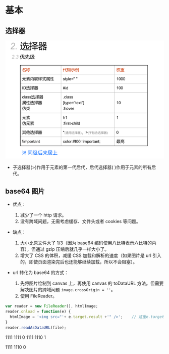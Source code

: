 # 基本

## 选择器

![](./images/1.png)

- 子选择器(>)作用于元素的第一代后代，后代选择器( )作用于元素的所有后代。



## base64 图片

- 优点：
  1. 减少了一个 http 请求。
  2. 没有跨域问题，无需考虑缓存、文件头或者 cookies 等问题。
  
- 缺点：
  1. 大小比原文件大了 1/3（因为 base64 编码使用八比特表示六比特的内容），但通过 gzip 压缩后就几乎一样大小了。
  2. 增大了 CSS 的体积，减缓 CSS 加载和解析的速度（如果图片是 url 引入的，即使页面渲染完后也还能够继续加载，所以不会阻塞）。

- url 转化为 base64 的方式：
  1. 先将图片绘制到 canvas 上，再使用 canvas 的 toDataURL 方法。但需要解决图片的跨域问题 `image.crossOrigin = ''`。
  2. 使用 FileReader。

```js
var reader = new FileReader(), htmlImage;
reader.onload = function(e) {
  htmlImage = '<img src="'+ e.target.result +'" />';    // 这里e.target.result就是base64编码
}
reader.readAsDataURL(file);
```


1111 1111 0
1111 1110 1

1111 1110 0
